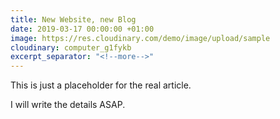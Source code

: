 ```yaml
---
title: New Website, new Blog
date: 2019-03-17 00:00:00 +01:00
image: https://res.cloudinary.com/demo/image/upload/sample
cloudinary: computer_g1fykb
excerpt_separator: "<!--more-->"
---
```


This is just a placeholder for the real article.

<!--more-->

I will write the details ASAP.
